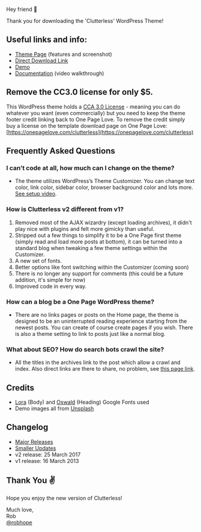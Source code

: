 Hey friend 👋

Thank you for downloading the 'Clutterless' WordPress Theme!

## Useful links and info:
- [Theme Page](https://onepagelove.com/clutterless) (features and screenshot)
- [Direct Download Link](https://onepagelove.com/download/clutterless/)
- [Demo](https://demo.onepagelove.com/clutterless)
- [Documentation](https://onepagelove.com/go/clutterless-setup) (video walkthrough)

## Remove the CC3.0 license for only $5.
This WordPress theme holds a [CCA 3.0 License](https://creativecommons.org/licenses/by/3.0/) - meaning you can do whatever you want (even commercially) but you need to keep the theme footer credit linking back to One Page Love. To remove the credit simply buy a license on the template download page on One Page Love:
[https://onepagelove.com/clutterless](https://onepagelove.com/clutterless)

## Frequently Asked Questions

### I can’t code at all, how much can I change on the theme?
- The theme utilizes WordPress’s Theme Customizer. You can change text color, link color, sidebar color, browser background color and lots more. [See setup video](https://onepagelove.com/go/clutterless-setup).

### How is Clutterless v2 different from v1?
1. Removed most of the AJAX wizardry (except loading archives), it didn't play nice with plugins and felt more gimicky than useful. 
2. Stripped out a few things to simplify it to be a One Page first theme (simply read and load more posts at bottom), it can be turned into a standard blog when tweaking a few theme settings within the Customizer.
3. A new set of fonts.
4. Better options like font switching within the Customizer (coming soon)
5. There is no longer any support for comments (this could be a future addition, it's simple for now)
6. Improved code in every way.

### How can a blog be a One Page WordPress theme?
- There are no links pages or posts on the Home page, the theme is designed to be an uninterrupted reading experience starting from the newest posts. You can create of course create pages if you wish. There is also a theme setting to link to posts just like a normal blog.

### What about SEO? How do search bots crawl the site?
- All the titles in the archives link to the post which allow a crawl and index. Also direct links are there to share, no problem, see [this page link](https://demo.onepagelove.com/clutterless/clutterless-focuses-on-content/).

## Credits
- [Lora](https://fonts.google.com/specimen/Lora) (Body) and [Oswald](https://fonts.google.com/specimen/Oswald) (Heading) Google Fonts used
- Demo images all from [Unsplash](https://unsplash.com)

## Changelog
- [Major Releases](https://github.com/robhope/clutterless/releases)
- [Smaller Updates](https://github.com/robhope/clutterless/commits/master)
- v2 release: 25 March 2017
- v1 release: 16 March 2013

## Thank You ✌

Hope you enjoy the new version of Clutterless!

Much love,  
Rob  
[@robhope](https://twitter.com/robhope)